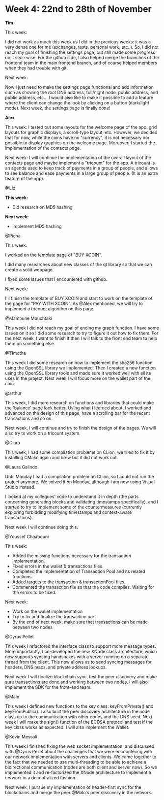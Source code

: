 # Week 4: 22nd to 28th of November

**Tim**

This week:

I did not work as much this week as I did in the previous weeks: it was a very dense one for me (exchanges, tests, personal work, etc..). So, I did not reach my goal of finishing the settings page, but still made some progress on it style wise. For the github side, I also helped merge the branches of the frontend team in the main frontend branch, and of course helped members when they had trouble with git. 

Next week:

Now I just need to make the settings page functional and add information such as showing the root DNS address, full/night node, public address, and public address, etc... I would also like to make it possible to add a feature where the client can change the look by clicking on a button (dark/light mode). Next week, the settings page is finally done!

**Alex**

This week: I tested out some layouts for the welcome page of the app: grid layouts for graphic displays, a scroll-type layout, etc. However, we decided that for now, while the coins have no "currency", it is not necessary nor possible to display graphics on the welcome page. Moreover, I started the implementation of the contacts page.

Next week: I will continue the implementation of the overall layout of the contacts page and maybe implement a "tricount" for the app. A tricount is an agenda used to keep track of payments in a group of people, and allows to see balance and ease payments in a large group of people. (It is an extra feature of the app).

@Lio 

**This week:**
- Did research on MD5 hashing

**Next week:**
- Implement MD5 hashing

@Picha 

This week:

I worked on the template page of "BUY XCOIN". 

I did many researches about new classes of the qt library so that we can create a solid webpage.

I fixed some issues that I encountered with github.

Next week:

I'll finish the template of BUY XCOIN and start to work on the template of the page for "PAY WITH XCOIN". As @Alex mentioned, we will try to implement a tricount algorithm on this page.

@Mamoune Mouchtaki 

This week I did not reach my goal of ending my graph function. I have some issues on it so I did some research to try to figure it out how to fix them. For the next week, I want to finish it then I will talk to the front end team to help them on something else.

@Timothe 

This week I did some research on how to implement the sha256 function using the OpenSSL library we implemented. Then I created a new function using the OpenSSL library tools and made sure it worked well with all its uses in the project. Next week I will focus more on the wallet part of the coin.

@arthur 

This week, I did more research on functions and libraries that could make the 'balance' page look better. Using what I learned about, I worked and advanced on the design of this page, have a scrolling bar for the recent transactions and so on. 

Next week, I will continue and try to finish the design of the pages. We will also try to work on a tricount system.

@Clara  

This week, I had some compilation problems on CLion; we tried to fix it by installing CMake again and brew but it did not work out. 

@Laura Galindo 

Until Monday I had a compilation problem on CLion, so I could not run the project anymore. We solved it on Monday, although I am now using Visual Studio instead.

I looked at my collegues' code to understand it in depth (the parts concerning generating blocks and validating timestamps specifically), and I started to try to implement some of the countermeasures (currently exploring forbidding modifying timestamps and context-aware transactions).

Next week I will continue doing this. 

@Youssef Chaabouni 

This week:

- Added the missing functions necessary for the transaction implementation.
- Fixed errors in the wallet & transactions files.
- Completed the implementation of Transaction Pool and its related functions.
- Added targets to the transaction & transactionPool files.
- Commented the transaction file so that the code compiles. Waiting for the errors to be fixed.

Next week:

- Work on the wallet implementation
- Try to fix and finalize the transaction part
- By the end of next week, make sure that transactions can be made between two nodes

@Cyrus Pellet 

This week I refactored the interface class to support more message types. More importantly, I co-developed the new XNode class architecture, which now supports syncing handshakes with a server running on a separate thread from the client. This now allows us to send syncing messages for headers, DNS maps, and private address lookups.

Next week I will finalize blockchain sync, test the peer discovery and make sure transactions are done and working between two nodes. I will also implement the SDK for the front-end team.

@Malo 

This week I defined new functions to the key class: keyFromPrivate() and keyFromPublic(). I also built the peer discovery architecture in the node class up to the communication with other nodes and the DNS seed. Next week I will make the sign() function of the ECDSA protocol and test if the key class works as expected. I will also implement the Wallet.

@Kevin Messali 

This week I finished fixing the web socket implementation, and discussed with @Cyrus Pellet about the challenges that we were encountering with our network implementation with servers and clients. We came together to the fact that we needed to use multi-threading to be able to achieve a bidirectional communication (nodes are both client and server now). So we implemented it and re-factorized the XNode architecture to implement a network in a decentralized fashion.

Next week, I pursue my implementation of header-first sync for the blockchains and merge the peer @Malo's peer discovery in the network.
